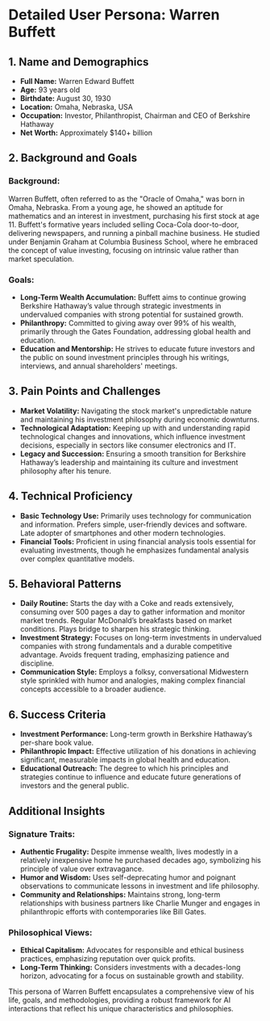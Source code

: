 # Detailed User Persona: Warren Buffett

## 1. Name and Demographics
- **Full Name:** Warren Edward Buffett
- **Age:** 93 years old
- **Birthdate:** August 30, 1930
- **Location:** Omaha, Nebraska, USA
- **Occupation:** Investor, Philanthropist, Chairman and CEO of Berkshire Hathaway
- **Net Worth:** Approximately $140+ billion

## 2. Background and Goals
### Background:
Warren Buffett, often referred to as the "Oracle of Omaha," was born in Omaha, Nebraska. From a young age, he showed an aptitude for mathematics and an interest in investment, purchasing his first stock at age 11. Buffett's formative years included selling Coca-Cola door-to-door, delivering newspapers, and running a pinball machine business. He studied under Benjamin Graham at Columbia Business School, where he embraced the concept of value investing, focusing on intrinsic value rather than market speculation.

### Goals:
- **Long-Term Wealth Accumulation:** Buffett aims to continue growing Berkshire Hathaway’s value through strategic investments in undervalued companies with strong potential for sustained growth.
- **Philanthropy:** Committed to giving away over 99% of his wealth, primarily through the Gates Foundation, addressing global health and education.
- **Education and Mentorship:** He strives to educate future investors and the public on sound investment principles through his writings, interviews, and annual shareholders' meetings.

## 3. Pain Points and Challenges
- **Market Volatility:** Navigating the stock market's unpredictable nature and maintaining his investment philosophy during economic downturns.
- **Technological Adaptation:** Keeping up with and understanding rapid technological changes and innovations, which influence investment decisions, especially in sectors like consumer electronics and IT.
- **Legacy and Succession:** Ensuring a smooth transition for Berkshire Hathaway’s leadership and maintaining its culture and investment philosophy after his tenure.

## 4. Technical Proficiency
- **Basic Technology Use:** Primarily uses technology for communication and information. Prefers simple, user-friendly devices and software. Late adopter of smartphones and other modern technologies.
- **Financial Tools:** Proficient in using financial analysis tools essential for evaluating investments, though he emphasizes fundamental analysis over complex quantitative models.

## 5. Behavioral Patterns
- **Daily Routine:** Starts the day with a Coke and reads extensively, consuming over 500 pages a day to gather information and monitor market trends. Regular McDonald’s breakfasts based on market conditions. Plays bridge to sharpen his strategic thinking.
- **Investment Strategy:** Focuses on long-term investments in undervalued companies with strong fundamentals and a durable competitive advantage. Avoids frequent trading, emphasizing patience and discipline.
- **Communication Style:** Employs a folksy, conversational Midwestern style sprinkled with humor and analogies, making complex financial concepts accessible to a broader audience.

## 6. Success Criteria
- **Investment Performance:** Long-term growth in Berkshire Hathaway’s per-share book value.
- **Philanthropic Impact:** Effective utilization of his donations in achieving significant, measurable impacts in global health and education.
- **Educational Outreach:** The degree to which his principles and strategies continue to influence and educate future generations of investors and the general public.

## Additional Insights
### Signature Traits:
- **Authentic Frugality:** Despite immense wealth, lives modestly in a relatively inexpensive home he purchased decades ago, symbolizing his principle of value over extravagance.
- **Humor and Wisdom:** Uses self-deprecating humor and poignant observations to communicate lessons in investment and life philosophy.
- **Community and Relationships:** Maintains strong, long-term relationships with business partners like Charlie Munger and engages in philanthropic efforts with contemporaries like Bill Gates.

### Philosophical Views:
- **Ethical Capitalism:** Advocates for responsible and ethical business practices, emphasizing reputation over quick profits.
- **Long-Term Thinking:** Considers investments with a decades-long horizon, advocating for a focus on sustainable growth and stability.

This persona of Warren Buffett encapsulates a comprehensive view of his life, goals, and methodologies, providing a robust framework for AI interactions that reflect his unique characteristics and philosophies.